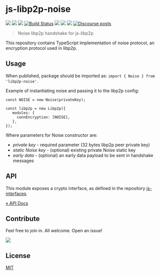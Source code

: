 # js-libp2p-noise

[![](https://img.shields.io/badge/project-libp2p-yellow.svg?style=flat-square)](https://libp2p.io/)
![](https://img.shields.io/github/issues-raw/nodefactoryio/js-libp2p-noise)
![](https://img.shields.io/github/license/nodefactoryio/js-libp2p-noise)
[![Build Status](https://travis-ci.com/NodeFactoryIo/js-libp2p-noise.svg?branch=master)](https://travis-ci.com/NodeFactoryIo/js-libp2p-noise)
![](https://img.shields.io/badge/yarn-%3E%3D1.17.0-orange.svg?style=flat-square)
![](https://img.shields.io/badge/Node.js-%3E%3D10.19.0-orange.svg?style=flat-square)
![](https://img.shields.io/badge/browsers-last%202%20versions%2C%20not%20ie%20%3C%3D11-orange)
[![Discourse posts](https://img.shields.io/discourse/https/discuss.libp2p.io/posts.svg)](https://discuss.libp2p.io)

> Noise libp2p handshake for js-libp2p

This repository contains TypeScript implementation of noise protocol, an encryption protocol used in libp2p.

## Usage

When published, package should be imported as: `import { Noise } from 'libp2p-noise'`.

Example of instantiating noise and passing it to the libp2p config:
```
const NOISE = new Noise(privateKey);

const libp2p = new Libp2p({
   modules: {
     connEncryption: [NOISE],
   },
});
```

Where parameters for Noise constructor are:
 - *private key* - required parameter (32 bytes libp2p peer private key)
 - *static Noise key* - (optional) existing private Noise static key
 - *early data* - (optional) an early data payload to be sent in handshake messages
 


## API

This module exposes a crypto interface, as defined in the repository [js-interfaces](https://github.com/libp2p/js-interfaces).

[» API Docs](https://github.com/libp2p/js-interfaces/tree/master/src/crypto#api)


## Contribute

Feel free to join in. All welcome. Open an issue!

[![](https://cdn.rawgit.com/jbenet/contribute-ipfs-gif/master/img/contribute.gif)](https://github.com/ipfs/community/blob/master/contributing.md)

## License

[MIT](LICENSE)

